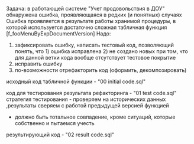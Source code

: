 Задача: в работающей системе "Учет продовольствия в ДОУ" обнаружена ошибка, проявляющаяся в редких (и понятных) случаях
Ошибка проявляется в результате работы хранимой процедуры, в которой используется достаточно сложная табличная функция
[f_fooMenuByExpDocumentVersion]
Надо:
1) зафиксировать ошибку, написать тестовый код, позволяющий понять, что 1) ошибка исправлена 2) не создано новых
при том, что для данной ветки кода вообще отсутствует тестовое покрытие
2) исправить ошибку
3) по-возможности отрефакторить код (оформить, декомпозировать)

исходный код табличной функции - "00 initial code.sql"

код для тестирования результата рефакторинга - "01 test code.sql"
стратегия тестирования - проверяем на исторических данных ,результаты сверяем с работой предыдущей версией функцией
- должно быть тотальное совпадение, кроме ситуаций, которые собственно и пытаемся учесть

результирующий код - "02 result code.sql"